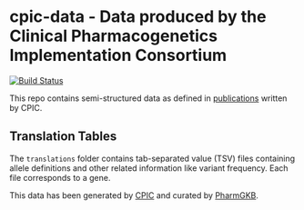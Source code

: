 # cpic-data - Data produced by the Clinical Pharmacogenetics Implementation Consortium

[![Build Status](https://travis-ci.org/PharmGKB/cpic-data.svg?branch=master)](https://travis-ci.org/PharmGKB/cpic-data)

This repo contains semi-structured data as defined in [publications](https://cpicpgx.org/publications/) written by CPIC.


## Translation Tables

The `translations` folder contains tab-separated value (TSV) files containing allele definitions and other related information like variant frequency. Each file corresponds to a gene. 


This data has been generated by [CPIC](https://cpicpgx.org) and curated by [PharmGKB](https://www.pharmgkb.org).
